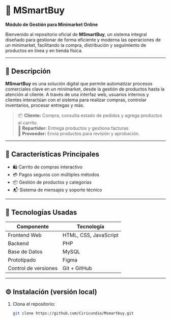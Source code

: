 # 🛒 MSmartBuy

**Módulo de Gestión para Minimarket Online**

Bienvenido al repositorio oficial de **MSmartBuy**, un sistema integral diseñado para gestionar de forma eficiente y moderna las operaciones de un minimarket, facilitando la compra, distribución y seguimiento de productos en línea y en tienda física.

---

## 📌 Descripción

**MSmartBuy** es una solución digital que permite automatizar procesos comerciales clave en un minimarket, desde la gestión de productos hasta la atención al cliente. A través de una interfaz web, usuarios internos y clientes interactúan con el sistema para realizar compras, controlar inventarios, procesar entregas y más.

> 📦 **Cliente:** Compra, consulta estado de pedidos y agrega productos al carrito.  
> 🚚 **Repartidor:** Entrega productos y gestiona facturas.  
> 🧾 **Proveedor:** Envía productos para revisión y aprobación.

---

## 🎯 Características Principales

- 🛍️ Carrito de compras interactivo
- 💳 Pagos seguros con múltiples métodos
- 📦 Gestión de productos y categorías
- 📬 Sistema de mensajes y soporte técnico

---

## 🚀 Tecnologías Usadas

| Componente     | Tecnología               |
|----------------|---------------------------|
| Frontend Web   | HTML, CSS, JavaScript     |
| Backend        | PHP                       |
| Base de Datos  | MySQL                     |
| Prototipado    | Figma                     |
| Control de versiones | Git + GitHub        |

---

## ⚙️ Instalación (versión local)

1. Clona el repositorio:
   ```bash
   git clone https://github.com/Ciricundio/Msmartbuy.git
